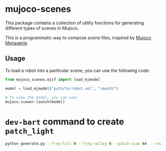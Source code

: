 # mujoco-scenes

This package contains a collection of utility functions for generating different types of scenes in Mujoco.

This is a programmatic way to compose scene files, inspired by [Mujoco Menagerie](https://github.com/google-deepmind/mujoco_menagerie).

## Usage

To load a robot into a particular scene, you can use the following code:

```python
from mujoco_scenes.mjcf import load_mjmodel

model = load_mjmodel("path/to/robot.xml", "smooth")

# To view the model, you can use:
mujoco.viewer.launch(model)
```


# `dev-bart` command to create `patch_light`
```bash
python generate.py --freq-hill 0 --freq-valley 0 --patch-size 64  --rows 5 --freq-hill-valley 2 --freq-rough 2  --rough-amplitude 0.5 --hill-amplitude 0.5 --valley-amplitude 0.5 --output templates/assets/patch_light.png
```